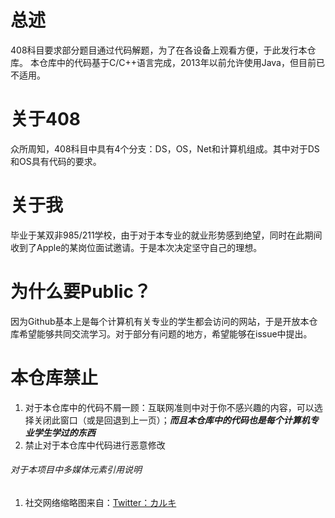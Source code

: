 # 总述
408科目要求部分题目通过代码解题，为了在各设备上观看方便，于此发行本仓库。
本仓库中的代码基于C/C++语言完成，2013年以前允许使用Java，但目前已不适用。

# 关于408
众所周知，408科目中具有4个分支：DS，OS，Net和计算机组成。其中对于DS和OS具有代码的要求。

# 关于我
毕业于某双非985/211学校，由于对于本专业的就业形势感到绝望，同时在此期间收到了Apple的某岗位面试邀请。于是本次决定坚守自己的理想。

# 为什么要Public？
因为Github基本上是每个计算机有关专业的学生都会访问的网站，于是开放本仓库希望能够共同交流学习。对于部分有问题的地方，希望能够在issue中提出。

# 本仓库禁止
1. 对于本仓库中的代码不屑一顾：互联网准则中对于你不感兴趣的内容，可以选择关闭此窗口（或是回退到上一页）；***而且本仓库中的代码也是每个计算机专业学生学过的东西***
2. 禁止对于本仓库中代码进行恶意修改

###### 对于本项目中多媒体元素引用说明
1. 社交网络缩略图来自：[Twitter：カルキ](https://twitter.com/Kalk427)